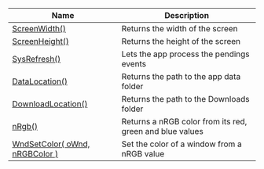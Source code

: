 | Name  | Description |
| ------------- | ------------- |
| [ScreenWidth()](function_ScreenWidth()) | Returns the width of the screen|
| [ScreenHeight()](function_ScreenHeight()) | Returns the height of the screen|
| [SysRefresh()](function_SysRefresh())  | Lets the app process the pendings events |
| [DataLocation()](function_DataLocation())  | Returns the path to the app data folder |
| [DownloadLocation()](function_DownloadLocation())  | Returns the path to the Downloads folder |
| [nRgb()](function_nRgb()) | Returns a nRGB color from its red, green and blue values|
| [WndSetColor( oWnd, nRGBColor )](function_WndSetColor()) | Set the color of a window from a nRGB value|
